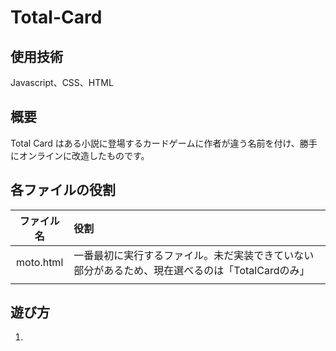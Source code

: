 # Total-Card
## 使用技術
Javascript、CSS、HTML
## 概要
Total Card はある小説に登場するカードゲームに作者が違う名前を付け、勝手にオンラインに改造したものです。

## 各ファイルの役割
|ファイル名|役割|
|:------:|:------------|
|moto.html|一番最初に実行するファイル。未だ実装できていない部分があるため、現在選べるのは「TotalCardのみ」|
|||

## 遊び方
1. 
